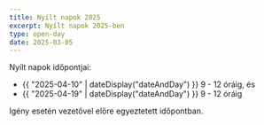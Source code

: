 ```yaml
---
title: Nyílt napok 2025
excerpt: Nyílt napok 2025-ben
type: open-day
date: 2025-03-05
---
```

Nyílt napok időpontjai:

<ul>
  <li>{{ "2025-04-10" | dateDisplay("dateAndDay") }} 9 - 12 óráig, és</li>
  <li>{{ "2025-04-19" | dateDisplay("dateAndDay") }} 9 - 12 óráig</li>
</ul>

Igény esetén vezetővel előre egyeztetett időpontban.